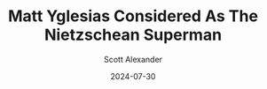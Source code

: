 ---
layout: podcast
title: "Matt Yglesias Considered As The Nietzschean Superman"
author: Scott Alexander
description: https://www.astralcodexten.com/p/matt-yglesias-considered-as-the-nietzschean
date: 2024-07-30
length: 14954632
duration: 3739
guid: matt-yglesias-considered-as-the-nietzschean
---